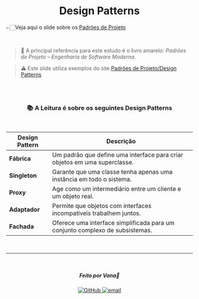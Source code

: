 <div align="center">
 <h1>Design Patterns</h1>
</div>

👉🏻Veja aqui o slide sobre os [Padrões de Projeto](https://drive.google.com/file/d/1-cDTGTDLXkDG4DqMpb6bblBi3eHkGAJm/view?usp=sharing)<br>

<br>

> 📒 A principal referência para este estudo é o livro amarelo: *Padrões de Projeto – Engenharia de Software Moderna.*<br>

> ⚠ Este slide utiliza exemplos do site [Padrôes de Projeto/Design Patterns](https://refactoring.guru/pt-br/design-patterns)<br>

<br>

<br>

<div align="center">
 <h3>📚 A Leitura é sobre os seguintes Design Patterns</h3>
</div><br>

<div align="center">
  
| **Design Pattern** | **Descrição** |
|--------------------|----------------|
| **Fábrica**       | Um padrão que define uma interface para criar objetos em uma superclasse. |
| **Singleton**     | Garante que uma classe tenha apenas uma instância em todo o sistema. |
| **Proxy**         | Age como um intermediário entre um cliente e um objeto real. |
| **Adaptador**     | Permite que objetos com interfaces incompatíveis trabalhem juntos. |
| **Fachada**       | Oferece uma interface simplificada para um conjunto complexo de subsistemas. |

</div>

<br>

---

<br>

<div align="center">
<h5>Feito por Vana💜</h5>
 <a href="https://github.com/Vannella">
      <img src="https://img.shields.io/badge/GitHub-000000?style=for-the-badge&logo=github&logoColor=purple" alt="GitHub">
   </a>
   
   <a href="https://giovanavannela@gmail.com">
      <img src="https://img.shields.io/badge/Gmail-000000?style=for-the-badge&logo=gmail&logoColor=purple" alt="email"/><br>
   </a>
</div>
